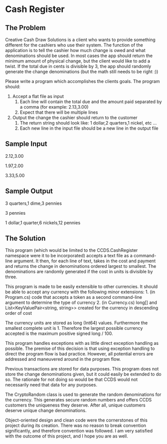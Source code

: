 Cash Register
============

The Problem
-----------
Creative Cash Draw Solutions is a client who wants to provide something different for the cashiers who use their system. The function of the application is to tell the cashier how much change is owed and what denominations should be used. In most cases the app should return the minimum amount of physical change, but the client would like to add a twist. If the total due in cents is divisible by 3, the app should randomly generate the change denominations (but the math still needs to be right :))

Please write a program which accomplishes the clients goals. The program should:

1. Accept a flat file as input
	1. Each line will contain the total due and the amount paid separated by a comma (for example: 2.13,3.00)
	2. Expect that there will be multiple lines
2. Output the change the cashier should return to the customer
	1. The return string should look like: 1 dollar,2 quarters,1 nickel, etc ...
	2. Each new line in the input file should be a new line in the output file

Sample Input
------------
2.12,3.00

1.97,2.00

3.33,5.00

Sample Output
-------------
3 quarters,1 dime,3 pennies

3 pennies

1 dollar,1 quarter,6 nickels,12 pennies

The Solution
--------------
This program (which would be limited to the CCDS.CashRegister namespace were it to be incorporated) accepts a text file as a command-line argument. It then, for each line of text, takes in the cost and payment and returns the change in denominations ordered largest to smallest. The denominations are randomly generated if the cost in units is divisible by three.

This program is made to be easily extensible to other currencies. It should be able to accept any currency with the following minor extensions:
	1. (in Program.cs) code that accepts a token as a second command-line argument to determine the type of currency
	2. (in Currency.cs) long[] and List<KeyValuePair<string, string>> created for the currency in descending order of cost

The currency units are stored as long (Int64) values. Furthermore the smallest complete unit is 1. Therefore the largest possible currency accepted is the maximum positive signed long / 100.

This program handles exceptions with as little direct exception handling as possible. The premise of this decision is that using exception handling to direct the program flow is bad practice. However, all potential errors are addressed and maneuvered around in the program flow.

Previous transactions are stored for data purposes. This program does not store the change denominations given, but it could easily be extended to do so. The rationale for not doing so would be that CCDS would not necessarily need that data for any purposes.

The CryptoRandom class is used to generate the random denominations for the currency. This generates secure random numbers and offers CCDS customers the uniqueness they deserve. After all, unique customers deserve unique change denominations.

Object-oriented design and clean code were the cornerstones of this project during its creation. There was no reason to break convention significantly, and therefore convention was followed. I am very satisfied with the outcome of this project, and I hope you are as well.
